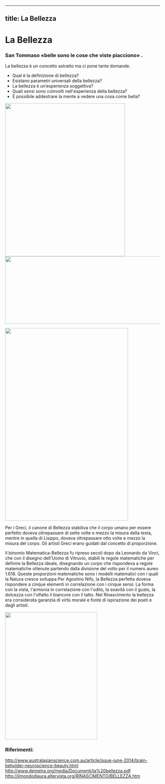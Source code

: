 
---
title: La Bellezza
---
# La Bellezza

### San Tommaso «belle sono le cose che viste piacciono» .

La bellezza è un concetto astratto ma ci pone tante domande.
- Qual è la definizione di bellezza?
- Esistano parametri universali della bellezza?
- La bellezza è un’esperienza soggettiva?
- Quali sensi sono coinvolti nell'esperienza della bellezza? 
- È possibile addestrare la mente a vedere una cosa come bella?

<img src="https://upload.wikimedia.org/wikipedia/commons/thumb/f/f4/The_Scream.jpg/390px-The_Scream.jpg" 
width="390" height="497">
<img src="https://sciencecue.it/wp-content/uploads/2019/11/Cattura-1-e1574955944771.png" 
width="510" height="219">

<img src="https://upload.wikimedia.org/wikipedia/commons/thumb/5/5a/Sandro_Botticelli_069.jpg/1200px-Sandro_Botticelli_069.jpg" 
width="400" height="626">



Per i Greci, il canone di Bellezza stabiliva che il corpo umano per essere perfetto doveva oltrepassare di sette
volte e mezzo la misura della testa, mentre in quella di Lisippo, doveva
oltrepassare otto volte e mezzo la misura del corpo. 
Gli artisti Greci erano guidati dal concetto di proporzione.

Il binomio Matematica-Bellezza fu ripreso secoli dopo da Leonardo da Vinci, che con il disegno dell'Uomo di Vitruvio, stabilì le regole matematiche per definire la Bellezza ideale, disegnando un corpo che rispondeva a regole matematiche ottenute partendo dalla divisione
del volto per il numero aureo 1.618. 
Queste proporzioni matematiche sono i modelli matematici con i quali la Natura cresce
sviluppa
Per Agostino Nifo, la Bellezza perfetta doveva rispondere a cinque elementi in
correlazione con i cinque sensi:
La forma con la vista, l'armonia in correlazione con l'udito, la soavità con il gusto, la dolcezza con l'olfatto il biancore con il tatto. 
Nel Rinascimento la bellezza era considerata garanzia di virtù morale e fonte di ispirazione dei poeti e degli artisti.

<img src="https://upload.wikimedia.org/wikipedia/commons/7/7a/Leonardo_da_Vinci_-_Uomo_vitruviano.jpg" 
width="300" height="414">





### Riferimenti:
http://www.australasianscience.com.au/article/issue-june-2014/brain-beholder-neuroscience-beauty.html
http://www.demetra.org/media/Documenti/la%20bellezza.pdf
http://ilmondodiaura.altervista.org/RINASCIMENTO/BELLEZZA.htm


